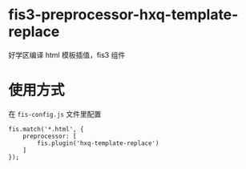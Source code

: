 # fis3-preprocessor-hxq-template-replace
好学区编译 html 模板插值，fis3 组件

# 使用方式

在 `fis-config.js` 文件里配置

```
fis.match('*.html', {
    preprocessor: [
        fis.plugin('hxq-template-replace')
    ]
});
```

